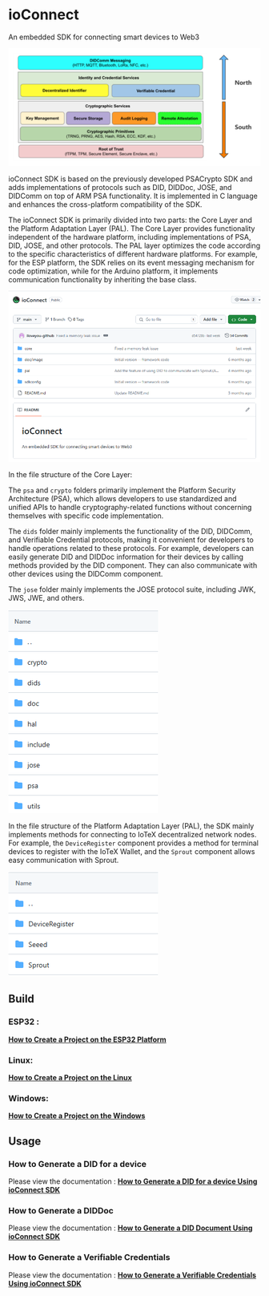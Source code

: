 # ioConnect

An embedded SDK for connecting smart devices to Web3

![SDK_Design_Overall](./doc/image/SDK_Design_Overall.png)

ioConnect SDK is based on the previously developed PSACrypto SDK and adds implementations of protocols such as DID, DIDDoc, JOSE, and DIDComm on top of ARM PSA functionality. It is implemented in C language and enhances the cross-platform compatibility of the SDK.

The ioConnect SDK is primarily divided into two parts: the Core Layer and the Platform Adaptation Layer (PAL). The Core Layer provides functionality independent of the hardware platform, including implementations of PSA, DID, JOSE, and other protocols. The PAL layer optimizes the code according to the specific characteristics of different hardware platforms. For example, for the ESP platform, the SDK relies on its event messaging mechanism for code optimization, while for the Arduino platform, it implements communication functionality by inheriting the base class.

![ioConnect_repo](./doc/image/ioConnect_repo.png)

In the file structure of the Core Layer:

The `psa` and `crypto` folders primarily implement the Platform Security Architecture (PSA), which allows developers to use standardized and unified APIs to handle cryptography-related functions without concerning themselves with specific code implementation.

​The `dids` folder mainly implements the functionality of the DID, DIDComm, and Verifiable Credential protocols, making it convenient for developers to handle operations related to these protocols. For example, developers can easily generate DID and DIDDoc information for their devices by calling methods provided by the DID component. They can also communicate with other devices using the DIDComm component.

The `jose` folder mainly implements the JOSE protocol suite, including JWK, JWS, JWE, and others.

![ioConnect_repo_2](./doc/image/ioConnect_repo_2.png)

In the file structure of the Platform Adaptation Layer (PAL), the SDK mainly implements methods for connecting to IoTeX decentralized network nodes. For example, the `DeviceRegister` component provides a method for terminal devices to register with the IoTeX Wallet, and the `Sprout` component allows easy communication with Sprout.

![ioConnect_repo_3](./doc/image/ioConnect_repo_3.png)



## Build

### 	ESP32 :

**[How to Create a Project on the ESP32 Platform](./doc/How_to_Create_a_Project_on_the_ESP32_Platform.md)**		

### 	Linux:

**[How to Create a Project on the Linux](./doc/How_to_Create_a_Project_on_the_Linux.md)**

### 	Windows:

**[How to Create a Project on the Windows](./doc/How_to_Create_a_Project_on_the_Windows.md)**


## Usage

### 	How to Generate a DID for a device

Please view the documentation : **[How to Generate a DID for a device Using ioConnect SDK](./doc/How_to_Generate_a_DID_for_a_device_Using_ioConnectSDK.md)**


### 	How to Generate a DIDDoc

Please view the documentation : **[How to Generate a DID Document Using ioConnect SDK](./doc/How_to_Generate_a_DID_Document_Using_ioConnectSDK.md)**

### 	How to Generate a Verifiable Credentials

Please view the documentation : **[How to Generate a Verifiable Credentials Using ioConnect SDK](./doc/How_to_Generate_a_Verifiable_Credentials_Using_ioConnectSDK.md)**



